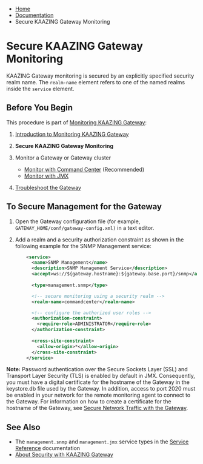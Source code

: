 -   [Home](../../index.md)
-   [Documentation](../index.md)
-   Secure KAAZING Gateway Monitoring

Secure KAAZING Gateway Monitoring
====================================================================================

KAAZING Gateway monitoring is secured by an explicitly specified security realm name. The `realm-name` element refers to one of the named realms inside the `service` element.

Before You Begin
----------------

This procedure is part of [Monitoring KAAZING Gateway](o_admin_monitor.md):

1.  [Introduction to Monitoring KAAZING Gateway](o_admin_monitor.md#introduction-to-monitoring-kaazing-gateway)
2.  **Secure KAAZING Gateway Monitoring**
3.  Monitor a Gateway or Gateway cluster
    -   [Monitor with Command Center](p_monitor_cc.md) (Recommended)
    -   [Monitor with JMX](p_monitor_jmx.md)

4.  [Troubleshoot the Gateway](../troubleshooting/o_ts.md)

To Secure Management for the Gateway
---------------------------------------

1.  Open the Gateway configuration file (for example, `GATEWAY_HOME/conf/gateway-config.xml)` in a text editor.
2.  Add a realm and a security authorization constraint as shown in the following example for the SNMP Management service:

    ``` xml
        <service>
          <name>SNMP Management</name>
          <description>SNMP Management Service</description>
          <accept>ws://${gateway.hostname}:${gateway.base.port}/snmp</accept>
          
          <type>management.snmp</type>

          <!-- secure monitoring using a security realm -->
          <realm-name>commandcenter</realm-name>

          <!-- configure the authorized user roles -->
          <authorization-constraint>
            <require-role>ADMINISTRATOR</require-role>
          </authorization-constraint>
          
          <cross-site-constraint>
            <allow-origin>*</allow-origin>
          </cross-site-constraint>
        </service>
    ```

**Note:** Password authentication over the Secure Sockets Layer (SSL) and Transport Layer Security (TLS) is enabled by default in JMX. Consequently, you must have a digital certificate for the hostname of the Gateway in the keystore.db file used by the Gateway. In addition, access to port 2020 must be enabled in your network for the remote monitoring agent to connect to the Gateway. For information on how to create a certificate for the hostname of the Gateway, see [Secure Network Traffic with the Gateway](../security/o_tls.md).

See Also
------------------------------

-   The `management.snmp` and `management.jmx` service types in the [Service Reference](../admin-reference/r_conf_service.md#service) documentation
-   [About Security with KAAZING Gateway](../security/c_sec_security.md)
